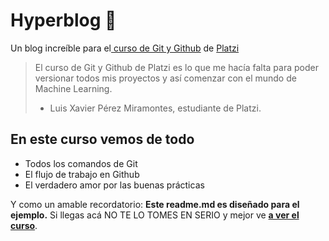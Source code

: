 # Hyperblog 💚
Un blog increíble para el[ curso de Git y Github](https://platzi.com/cursos/git-github/ " curso de Git y Github") de [Platzi](https://platzi.com/ "Platzi")
> El curso de Git y Github de Platzi es lo que me hacía falta para poder versionar todos mis proyectos y así comenzar con el mundo de Machine Learning.
> - Luis Xavier Pérez Miramontes, estudiante de Platzi.

## En este curso vemos de todo
* Todos los comandos de Git
* El flujo de trabajo en Github
* El verdadero amor por las buenas prácticas

Y como un amable recordatorio: **Este readme.md es diseñado para el ejemplo.** Si llegas acá NO TE LO TOMES EN SERIO y mejor ve [**a ver el curso**](https://platzi.com/cursos/git-github/ "a ver el curso").